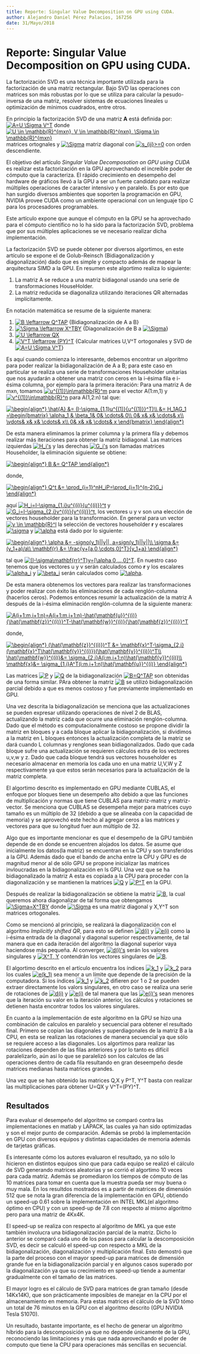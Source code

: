 ```yaml
---
title: Reporte: Singular Value Decomposition on GPU using CUDA.
author: Alejandro Daniel Pérez Palacios, 167256
date: 31/Mayo/2018
---
```

# Reporte: Singular Value Decomposition on GPU using CUDA.

La factorización SVD es una técnica importante utilizada para la factorización de una matriz rectangular. Bajo SVD las
operaciones con matrices son más robustas por lo que se utiliza para calcular la pesudo-inversa de una matriz, resolver sistemas de ecuaciones lineales u optimización de mínimos cuadrados, entre otros.

En principio la factorización SVD de una matriz **A** está definida por:
<a href="http://www.codecogs.com/eqnedit.php?latex=A=U&space;\Sigma&space;V^T" target="_blank"><img src="http://latex.codecogs.com/gif.latex?A=U&space;\Sigma&space;V^T" title="A=U \Sigma V^T" /></a>
donde <a href="http://www.codecogs.com/eqnedit.php?latex=U&space;\in&space;\mathbb{R}^{mxn},&space;V&space;\in&space;\mathbb{R}^{nxn},&space;\Sigma&space;\in&space;\mathbb{R}^{mxn}" target="_blank"><img src="http://latex.codecogs.com/gif.latex?U&space;\in&space;\mathbb{R}^{mxn},&space;V&space;\in&space;\mathbb{R}^{nxn},&space;\Sigma&space;\in&space;\mathbb{R}^{mxn}" title="U \in \mathbb{R}^{mxn}, V \in \mathbb{R}^{nxn}, \Sigma \in \mathbb{R}^{mxn}" /></a> matrices
ortognales y <a href="http://www.codecogs.com/eqnedit.php?latex=\Sigma" target="_blank"><img src="http://latex.codecogs.com/gif.latex?\Sigma" title="\Sigma" /></a> matriz diagonal con <a href="http://www.codecogs.com/eqnedit.php?latex=s_{ii}>=0" target="_blank"><img src="http://latex.codecogs.com/gif.latex?s_{ii}>=0" title="s_{ii}>=0" /></a> con orden descendiente.

El objetivo del artículo _Singular Value Decomposotion on GPU using CUDA_ es realizar esta factorización en la GPU aprovechando el increíble poder de cómputo que la caracteriza. El rápido crecimiento en desempeño del hardware de gráficos llevó a la GPU a ser un fuerte candidato para realizar múltiples operaciones de caracter intensivo y en paralelo. Es por esto que han surgido diversos ambientes que soporten la programación en GPU, NVIDIA provee CUDA como un ambiente operacional
con un lenguaje tipo C para los procesadores programables.

Este artículo expone que aunque el cómputo en la GPU se ha aprovechado para el cómputo científico no lo ha sido para la factorización SVD, problema que por sus múltiples aplicaciones se ve necesario realizar dicha implementación.

La factorización SVD se puede obtener por diversos algortimos, en este artículo se expone el de Golub-Reinsch (Bidiagonalización y diagonalización) dado que es simple y compacto además de mapear la arquitectura SIMD a la GPU. En resumen este algortimo realiza lo siguiente:

  1. La matriz A se reduce a una matriz bidiagonal usando una serie de transformaciones HouseHolder.
  2. La matriz reducida se diagonaliza utilizando iteraciones QR alternadas implícitamente.

En notación matemática se resume de la siguiente manera:

  1. <a href="http://www.codecogs.com/eqnedit.php?latex=B&space;\leftarrow&space;Q^TAP" target="_blank"><img src="http://latex.codecogs.com/gif.latex?B&space;\leftarrow&space;Q^TAP" title="B \leftarrow Q^TAP" /></a> {Bidiagonalización de A a B}
  2. <a href="http://www.codecogs.com/eqnedit.php?latex=\Sigma&space;\leftarrow&space;X^TBY" target="_blank"><img src="http://latex.codecogs.com/gif.latex?\Sigma&space;\leftarrow&space;X^TBY" title="\Sigma \leftarrow X^TBY" /></a> {Diagonalización de B a <a href="http://www.codecogs.com/eqnedit.php?latex=\Sigma" target="_blank"><img src="http://latex.codecogs.com/gif.latex?\Sigma" title="\Sigma" /></a>}
  3. <a href="http://www.codecogs.com/eqnedit.php?latex=U&space;\leftarrow&space;QX" target="_blank"><img src="http://latex.codecogs.com/gif.latex?U&space;\leftarrow&space;QX" title="U \leftarrow QX" /></a>
  4. <a href="http://www.codecogs.com/eqnedit.php?latex=V^T&space;\leftarrow&space;(PY)^T" target="_blank"><img src="http://latex.codecogs.com/gif.latex?V^T&space;\leftarrow&space;(PY)^T" title="V^T \leftarrow (PY)^T" /></a> {Calcular matrices U,V^T ortogonales y SVD de <a href="http://www.codecogs.com/eqnedit.php?latex=A=U&space;\Sigma&space;V^T" target="_blank"><img src="http://latex.codecogs.com/gif.latex?A=U&space;\Sigma&space;V^T" title="A=U \Sigma V^T" /></a>}

Es aquí cuando comienza lo interesante, debemos encontrar un algoritmo para poder realizar la bidiagonalización de A a B; para este caso en particular se realiza una serie de transformaciones Householder unitarias que nos ayudarán a obtener una matriz con ceros en la i-ésima fila e i-ésima columna, por ejemplo para la primera iteración: Para una matriz A de mxn, tomamos <a href="http://www.codecogs.com/eqnedit.php?latex=u^{(1)}\in\mathbb{R}^m" target="_blank"><img src="http://latex.codecogs.com/gif.latex?u^{(1)}\in\mathbb{R}^m" title="u^{(1)}\in\mathbb{R}^m" /></a> para el vector A(1:m,1) y <a href="http://www.codecogs.com/eqnedit.php?latex=v^{(1)}\in\mathbb{R}^n" target="_blank"><img src="http://latex.codecogs.com/gif.latex?v^{(1)}\in\mathbb{R}^n" title="v^{(1)}\in\mathbb{R}^n" /></a> para A(1,2:n)
tal que:

<a href="http://www.codecogs.com/eqnedit.php?latex=\begin{align*}&space;\hat{A}&space;&=&space;(I-\sigma_{1,1}u^{(1)}{u^{(1)}}^T)\\&space;&=&space;H_1AG_1&space;=\begin{bmatrix}&space;\alpha_1&space;&&space;\beta_1&&space;0&&space;\cdots&&space;0\\&space;0&&space;x&&space;x&&space;\cdots&&space;x\\&space;\vdots&&space;x&&space;x&&space;\cdots&&space;x\\&space;0&&space;x&&space;x&&space;\cdots&&space;x&space;\end{bmatrix}&space;\end{align*}" target="_blank"><img src="http://latex.codecogs.com/gif.latex?\begin{align*}&space;\hat{A}&space;&=&space;(I-\sigma_{1,1}u^{(1)}{u^{(1)}}^T)\\&space;&=&space;H_1AG_1&space;=\begin{bmatrix}&space;\alpha_1&space;&&space;\beta_1&&space;0&&space;\cdots&&space;0\\&space;0&&space;x&&space;x&&space;\cdots&&space;x\\&space;\vdots&&space;x&&space;x&&space;\cdots&&space;x\\&space;0&&space;x&&space;x&&space;\cdots&&space;x&space;\end{bmatrix}&space;\end{align*}" title="\begin{align*} \hat{A} &= (I-\sigma_{1,1}u^{(1)}{u^{(1)}}^T)\\ &= H_1AG_1 =\begin{bmatrix} \alpha_1 & \beta_1& 0& \cdots& 0\\ 0& x& x& \cdots& x\\ \vdots& x& x& \cdots& x\\ 0& x& x& \cdots& x \end{bmatrix} \end{align*}" /></a>

De esta manera eliminamos la primer columna y la primera fila y debemos realizar más iteraciones para obtener la matriz bidiagonal. Las matrices izquierdas <a href="http://www.codecogs.com/eqnedit.php?latex=H_i's" target="_blank"><img src="http://latex.codecogs.com/gif.latex?H_i's" title="H_i's" /></a> y las derechas <a href="http://www.codecogs.com/eqnedit.php?latex=G_i's" target="_blank"><img src="http://latex.codecogs.com/gif.latex?G_i's" title="G_i's" /></a> son llamadas matrices Householder, la eliminación siguiente se obtiene:

<a href="http://www.codecogs.com/eqnedit.php?latex=\begin{align*}&space;B&space;&=&space;Q^TAP&space;\end{align*}" target="_blank"><img src="http://latex.codecogs.com/gif.latex?\begin{align*}&space;B&space;&=&space;Q^TAP&space;\end{align*}" title="\begin{align*} B &= Q^TAP \end{align*}" /></a>

donde,

<a href="http://www.codecogs.com/eqnedit.php?latex=\begin{align*}&space;Q^t&space;&=&space;\prod_{i=1}^nH_iP=\prod_{i=1}^{n-2}G_i&space;\end{align*}" target="_blank"><img src="http://latex.codecogs.com/gif.latex?\begin{align*}&space;Q^t&space;&=&space;\prod_{i=1}^nH_iP=\prod_{i=1}^{n-2}G_i&space;\end{align*}" title="\begin{align*} Q^t &= \prod_{i=1}^nH_iP=\prod_{i=1}^{n-2}G_i \end{align*}" /></a>

aquí <a href="http://www.codecogs.com/eqnedit.php?latex=H_i=I-\sigma_{1,i}u^{(i)}{u^{(i)}}^t" target="_blank"><img src="http://latex.codecogs.com/gif.latex?H_i=I-\sigma_{1,i}u^{(i)}{u^{(i)}}^t" title="H_i=I-\sigma_{1,i}u^{(i)}{u^{(i)}}^t" /></a> y <a href="http://www.codecogs.com/eqnedit.php?latex=G_i=I-\sigma_{2,i}v^{(i)}{v^{(i)}}^t" target="_blank"><img src="http://latex.codecogs.com/gif.latex?G_i=I-\sigma_{2,i}v^{(i)}{v^{(i)}}^t" title="G_i=I-\sigma_{2,i}v^{(i)}{v^{(i)}}^t" /></a>, los vectores u y v son una elección de vectores householder para la transformación. En general para un vector <a href="http://www.codecogs.com/eqnedit.php?latex=y&space;\in&space;\mathbb{R}^l" target="_blank"><img src="http://latex.codecogs.com/gif.latex?y&space;\in&space;\mathbb{R}^l" title="y \in \mathbb{R}^l" /></a> la selección de vectores householder **r** y escalares <a href="http://www.codecogs.com/eqnedit.php?latex=\sigma" target="_blank"><img src="http://latex.codecogs.com/gif.latex?\sigma" title="\sigma" /></a> y <a href="http://www.codecogs.com/eqnedit.php?latex=\alpha" target="_blank"><img src="http://latex.codecogs.com/gif.latex?\alpha" title="\alpha" /></a> está dado por lo siguiente:

<a href="http://www.codecogs.com/eqnedit.php?latex=\begin{align*}&space;\alpha&space;&=&space;-signo(y_1)||y||,&space;a=sign(y_1)||y||\\&space;\sigma&space;&=&space;(y_1&plus;a)/a\\&space;\mathbf{r}&space;&=&space;\frac{y&plus;[a,0,\cdots,0]^T}{y_1&plus;a}&space;\end{align*}" target="_blank"><img src="http://latex.codecogs.com/gif.latex?\begin{align*}&space;\alpha&space;&=&space;-signo(y_1)||y||,&space;a=sign(y_1)||y||\\&space;\sigma&space;&=&space;(y_1&plus;a)/a\\&space;\mathbf{r}&space;&=&space;\frac{y&plus;[a,0,\cdots,0]^T}{y_1&plus;a}&space;\end{align*}" title="\begin{align*} \alpha &= -signo(y_1)||y||, a=sign(y_1)||y||\\ \sigma &= (y_1+a)/a\\ \mathbf{r} &= \frac{y+[a,0,\cdots,0]^T}{y_1+a} \end{align*}" /></a>

tal que <a href="http://www.codecogs.com/eqnedit.php?latex=(I-\sigma\mathbf{rr}^T)y=[\alpha,0,...,0]^T" target="_blank"><img src="http://latex.codecogs.com/gif.latex?(I-\sigma\mathbf{rr}^T)y=[\alpha,0,...,0]^T" title="(I-\sigma\mathbf{rr}^T)y=[\alpha,0,...,0]^T" /></a>. En nuestro caso tenemos que los vectores u y v serán calculados como **r** y los escalares <a href="http://www.codecogs.com/eqnedit.php?latex=\alpha_i" target="_blank"><img src="http://latex.codecogs.com/gif.latex?\alpha_i" title="\alpha_i" /></a> y <a href="http://www.codecogs.com/eqnedit.php?latex=\beta_i" target="_blank"><img src="http://latex.codecogs.com/gif.latex?\beta_i" title="\beta_i" /></a> serán calculados como <a href="http://www.codecogs.com/eqnedit.php?latex=\alpha" target="_blank"><img src="http://latex.codecogs.com/gif.latex?\alpha" title="\alpha" /></a>.

De esta manera obtenemos los vectores para realizar las transformaciones y poder realizar con éxito las eliminaciones de cada renglón-columna (hacerlos ceros). Podemos entonces resumir la actualización de la matriz A después de la i-ésima eliminación renglón-columna de la siguiente manera:

<a href="http://www.codecogs.com/eqnedit.php?latex=A(i&plus;1:m,i&plus;1:n)=A(i&plus;1:m,i&plus;1:n)-\hat{\mathbf{u}}^{(i)}{\hat{\mathbf{z}}^{(i)}}^T-\hat{\mathbf{w}}^{(i)}{\hat{\mathbf{z}}^{(i)}}^T" target="_blank"><img src="http://latex.codecogs.com/gif.latex?A(i&plus;1:m,i&plus;1:n)=A(i&plus;1:m,i&plus;1:n)-\hat{\mathbf{u}}^{(i)}{\hat{\mathbf{z}}^{(i)}}^T-\hat{\mathbf{w}}^{(i)}{\hat{\mathbf{z}}^{(i)}}^T" title="A(i+1:m,i+1:n)=A(i+1:m,i+1:n)-\hat{\mathbf{u}}^{(i)}{\hat{\mathbf{z}}^{(i)}}^T-\hat{\mathbf{w}}^{(i)}{\hat{\mathbf{z}}^{(i)}}^T" /></a>

donde, 

<a href="http://www.codecogs.com/eqnedit.php?latex=\begin{align*}&space;(\hat{\mathbf{z}}^{(i)})^T&space;&=&space;\mathbf{x}^T-\sigma_{2,i}(\mathbf{x}^T\hat{\mathbf{v}}^{(i)})(\hat{\mathbf{v}}^{(i)})^T\\&space;\hat{\mathbf{w}}^{(i)}&=&space;\sigma_{2,i}A(i:m,i&plus;1:n)\hat{\mathbf{v}}^{(i)}\\&space;\mathbf{x}&=&space;\sigma_{1,i}A^T(i:m,i&plus;1:n)\hat{\mathbf{u}}^{(i)}&space;\end{align*}" target="_blank"><img src="http://latex.codecogs.com/gif.latex?\begin{align*}&space;(\hat{\mathbf{z}}^{(i)})^T&space;&=&space;\mathbf{x}^T-\sigma_{2,i}(\mathbf{x}^T\hat{\mathbf{v}}^{(i)})(\hat{\mathbf{v}}^{(i)})^T\\&space;\hat{\mathbf{w}}^{(i)}&=&space;\sigma_{2,i}A(i:m,i&plus;1:n)\hat{\mathbf{v}}^{(i)}\\&space;\mathbf{x}&=&space;\sigma_{1,i}A^T(i:m,i&plus;1:n)\hat{\mathbf{u}}^{(i)}&space;\end{align*}" title="\begin{align*} (\hat{\mathbf{z}}^{(i)})^T &= \mathbf{x}^T-\sigma_{2,i}(\mathbf{x}^T\hat{\mathbf{v}}^{(i)})(\hat{\mathbf{v}}^{(i)})^T\\ \hat{\mathbf{w}}^{(i)}&= \sigma_{2,i}A(i:m,i+1:n)\hat{\mathbf{v}}^{(i)}\\ \mathbf{x}&= \sigma_{1,i}A^T(i:m,i+1:n)\hat{\mathbf{u}}^{(i)} \end{align*}" /></a>

Las matrices <a href="http://www.codecogs.com/eqnedit.php?latex=P" target="_blank"><img src="http://latex.codecogs.com/gif.latex?P" title="P" /></a> y <a href="http://www.codecogs.com/eqnedit.php?latex=Q" target="_blank"><img src="http://latex.codecogs.com/gif.latex?Q" title="Q" /></a> de la bidiagonalización <a href="http://www.codecogs.com/eqnedit.php?latex=B=Q^TAP" target="_blank"><img src="http://latex.codecogs.com/gif.latex?B=Q^TAP" title="B=Q^TAP" /></a> son obtenidas de una forma similar. PAra obtener la matriz <a href="http://www.codecogs.com/eqnedit.php?latex=B" target="_blank"><img src="http://latex.codecogs.com/gif.latex?B" title="B" /></a> se utilizó bidiagonalización parcial debido a que es menos costoso y fue previamente implementado en GPU.


Una vez descrita la bidiagonalización se menciona que las actualizaciones se pueden expresar utilizando operaciones de nivel 2 de BLAS, actualizando la matriz cada que ocurre una eliminación renglón-columna. Dado que el método es computacionalmente costoso se propone dividir la matriz en bloques y a cada bloque aplicar la bidiagonalización, si dividimos a la matriz en L bloques entonces la actualización completa de la matriz se dará cuando L columnas y renglones sean bidiagonalizados. Dado que cada bloque sufre una actualización se requieren cálculos extra de los vectores u,v,w y z. Dado que cada bloque tendrá sus vectores householder es necesario almacenar en memoria los cada uno en una matriz U,V,W y Z respectivamente ya que estos serán necesarios para la actualización de la matriz completa.

El algortimo descrito es implementado en GPU mediante CUBLAS, el enfoque por bloques tiene un desempeño alto debido a que las funciones de multiplicación y normas que tiene CUBLAS para matriz-matriz y matriz-vector. Se menciona que CUBLAS se desempeña mejor para matrices cuyo tamaño es un múltiplo de 32 (debido a que se alineaba con la capacidad de memoria) y se aprovechó este hecho al agregar ceros a las matrices y vectores para que su longitud fuer aun múltiplo de 32.

Algo que es importante mencionar es que el desempeño de la GPU también depende de en donde se encuentren alojados los datos. Se asume que inicialmente los datos(la matriz) se encuentran en la CPU y son transferidos a la GPU. Además dado que el bando de ancha entre la CPU y GPU es de magnitud menor al de sólo GPU se propone inicializar las matrices invloucradas en la bidiagonalización en ls GPU. Una vez que se ha bidiagonalizado la matriz A esta es copiada a la CPU para proceder con la diagonalización y se mantienen la matrices <a href="http://www.codecogs.com/eqnedit.php?latex=Q" target="_blank"><img src="http://latex.codecogs.com/gif.latex?Q" title="Q" /></a> y <a href="http://www.codecogs.com/eqnedit.php?latex=P^T" target="_blank"><img src="http://latex.codecogs.com/gif.latex?P^T" title="P^T" /></a> en la GPU.

Después de realizar la bidiagonalización se obtiene la matriz <a href="http://www.codecogs.com/eqnedit.php?latex=B" target="_blank"><img src="http://latex.codecogs.com/gif.latex?B" title="B" /></a>, la cual queremos ahora diagonalizar de tal forma que obtengamos <a href="http://www.codecogs.com/eqnedit.php?latex=\Sigma=X^TBY" target="_blank"><img src="http://latex.codecogs.com/gif.latex?\Sigma=X^TBY" title="\Sigma=X^TBY" /></a> donde <a href="http://www.codecogs.com/eqnedit.php?latex=\Sigma" target="_blank"><img src="http://latex.codecogs.com/gif.latex?\Sigma" title="\Sigma" /></a> es una matriz diagonal y X,Y^T son matrices ortogonales. 

Como se mencionó al principio, se realizará la diagonalización con el algoritmo _Implicitly shifted QR_, para esto se definen  <a href="http://www.codecogs.com/eqnedit.php?latex=d(i)" target="_blank"><img src="http://latex.codecogs.com/gif.latex?d(i)" title="d(i)" /></a> y <a href="http://www.codecogs.com/eqnedit.php?latex=e(i)" target="_blank"><img src="http://latex.codecogs.com/gif.latex?e(i)" title="e(i)" /></a> como la i-ésima entrada de la diagonal y diagonal superior respectivamente, de tal manera que en cada iteración del algoritmo la diagonal superior vaya haciendose más pequeña. Al converger, <a href="http://www.codecogs.com/eqnedit.php?latex=d(i)'s" target="_blank"><img src="http://latex.codecogs.com/gif.latex?d(i)'s" title="d(i)'s" /></a> serán los valores singulares y <a href="http://www.codecogs.com/eqnedit.php?latex=X^T,&space;Y" target="_blank"><img src="http://latex.codecogs.com/gif.latex?X^T,&space;Y" title="X^T, Y" /></a> contendrán los vectores singulares de <a href="http://www.codecogs.com/eqnedit.php?latex=B" target="_blank"><img src="http://latex.codecogs.com/gif.latex?B" title="B" /></a>. 

El algortimo descrito en el artículo encuentra los índices <a href="http://www.codecogs.com/eqnedit.php?latex=k_1" target="_blank"><img src="http://latex.codecogs.com/gif.latex?k_1" title="k_1" /></a> y <a href="http://www.codecogs.com/eqnedit.php?latex=k_2" target="_blank"><img src="http://latex.codecogs.com/gif.latex?k_2" title="k_2" /></a> para los cuales <a href="http://www.codecogs.com/eqnedit.php?latex=e(k_1)" target="_blank"><img src="http://latex.codecogs.com/gif.latex?e(k_1)" title="e(k_1)" /></a> sea menor a un límite que depende de la precisión de la computadora. Si los índices <a href="http://www.codecogs.com/eqnedit.php?latex=k_1" target="_blank"><img src="http://latex.codecogs.com/gif.latex?k_1" title="k_1" /></a> y <a href="http://www.codecogs.com/eqnedit.php?latex=k_2" target="_blank"><img src="http://latex.codecogs.com/gif.latex?k_2" title="k_2" /></a> difieren por 1 o 2 se pueden extraer directamente los valors singulares, en otro caso se realiza una serie de rotaciones de <a href="http://www.codecogs.com/eqnedit.php?latex=d(i)" target="_blank"><img src="http://latex.codecogs.com/gif.latex?d(i)" title="d(i)" /></a> y <a href="http://www.codecogs.com/eqnedit.php?latex=e(i)" target="_blank"><img src="http://latex.codecogs.com/gif.latex?e(i)" title="e(i)" /></a> de tal manera que las <a href="http://www.codecogs.com/eqnedit.php?latex=e(i)'s" target="_blank"><img src="http://latex.codecogs.com/gif.latex?e(i)'s" title="e(i)'s" /></a> sean menores que la iteración su valor en la iteración anterior, los cálculos y rotaciones se detienen hasta encontrar todos los valores singulares.

En cuanto a la implementación de este algoritmo en la GPU se hizo una combinación de calculos en paralelo y secuencial para obtener el resultado final. Primero se copian las diagonales y superdiagonales de la matriz B a la CPU, en esta se realizan las rotaciones de manera secuencial ya que sólo se requiere acceso a las diagonales. Los algortimos para realizar las rotaciones dependen de las filas anteriores y por lo tanto es difícil paralelizarlo, aún asi lo que se paralelizó son los calculos de las operaciones dentro de cada fila resultando en gran deseempeño desde matrices medianas hasta matrices grandes.

Una vez que se han obtenido las matrices Q,X y P^T, Y^T basta con realizar las multiplicaciones para obtener U=QX y V^T=(PY)^T.

## Resultados

Para evaluar el desempeño del algoritmo se comparó contra las implementaciones en matlab y LAPACK, las cuales ya han sido optimizadas y son el mejor punto de comparación. Además se probó la implementación en GPU con diversos equipos y distintas capacidades de memoria además de tarjetas gráficas.

Es interesante cómo los autores evaluaron el resultado, ya no sólo lo hicieron en distintos equipos sino que para cada equipo se realizó el cálculo de SVD generando matrices aleatorias y se corrió el algortimo 10 veces para cada matriz. Además se promediaron los tiempos de cómputo de las 10 matrices para tomar en cuenta que la muestra pueda ser muy buena o muy mala.  En los resultdos mostrados es a partir de matrices de dimensión 512 que se nota la gran diferencia de la implementación en GPU, obtiendo un speed-up 0.61 sobre la implementación en INTEL MKL(el algoritmo óptimo en CPU) y con un speed-up de 7.8 con respecto al mismo algoritmo pero para una matriz de 4Kx4K. 

El speed-up se realiza con respecto al algoritmo de MKL ya que este también involucra una bidiagonalización parcial de la matriz. Dicho lo anterior se comparó cada uno de los pasos para calcular la descomposición SVD, es decir se calculó el speed-up con respecto a MKL de la bidiagonalización, diagonalización y multiplicación final. Esto demostró que la parte del proceso con el mayor speed-up para matrices de dimensión grande fue en la bidiagonalización parcial y en algunos casos superado por la diagonalización ya que su crecimiento en speed-up tiende a aumentar gradualmente con el tamaño de las matrices.

El mayor logro es el cálculo de SVD para matrices de gran tamaño (desde 14Kx14K), que son prácticamente imposibles de manejar en la CPU por el almacenamiento en memoria. Para estas matrices el cálculo de la SVD tómo un total de 76 minutos en la GPU con el algoritmo descrito (GPU NVIDIA Tesla S1070).

Un resultado, bastante importante, es el hecho de generar un algoritmo híbrido para la descomposición ya que no depende únicamente de la GPU, reconociendo las limitaciones y más que nada aprovechando el poder de computo que tiene la CPU para operaciones más sencillas en secuencial.


